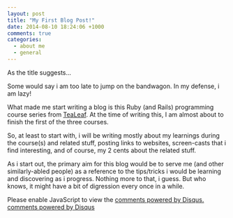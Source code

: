 ```yaml
---
layout: post
title: "My First Blog Post!"
date: 2014-08-10 18:24:06 +1000
comments: true
categories: 
  - about me
  - general
---
```

As the title suggests...

<!-- more -->

Some would say i am too late to jump on the bandwagon. In my defense, i am lazy!

What made me start writing a blog is this Ruby (and Rails) programming course series from [TeaLeaf](http://www.gotealeaf.com/). At the time of writing this, I am almost about to finish the first of the three courses.

So, at least to start with, i will be writing mostly about my learnings during the course(s) and related stuff, posting links to websites, screen-casts that i find interesting, and of course, my 2 cents about the related stuff.

As i start out, the primary aim for this blog would be to serve me (and other similarly-abled people) as a reference to the tips/tricks i would be learning and discovering as i progress. Nothing more to that, i guess. But who knows, it might have a bit of digression every once in a while.


<div id="disqus_thread"></div>
<script type="text/javascript">
    /* * * CONFIGURATION VARIABLES: EDIT BEFORE PASTING INTO YOUR WEBPAGE * * */
    var disqus_shortname = 'ppjgithubio'; // required: replace example with your forum shortname

    /* * * DON'T EDIT BELOW THIS LINE * * */
    (function() {
        var dsq = document.createElement('script'); dsq.type = 'text/javascript'; dsq.async = true;
        dsq.src = '//' + disqus_shortname + '.disqus.com/embed.js';
        (document.getElementsByTagName('head')[0] || document.getElementsByTagName('body')[0]).appendChild(dsq);
    })();
</script>
<noscript>Please enable JavaScript to view the <a href="http://disqus.com/?ref_noscript">comments powered by Disqus.</a></noscript>
<a href="http://disqus.com" class="dsq-brlink">comments powered by <span class="logo-disqus">Disqus</span></a>
